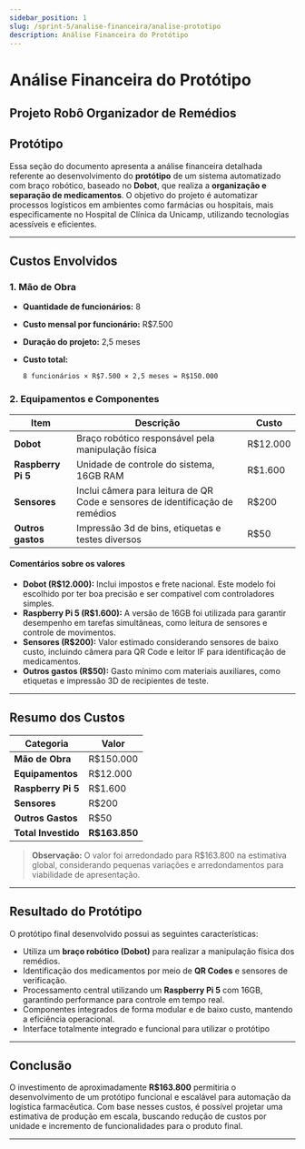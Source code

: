 ```yaml
---
sidebar_position: 1
slug: /sprint-5/analise-financeira/analise-prototipo
description: Análise Financeira do Protótipo
---
```

# Análise Financeira do Protótipo 
## Projeto Robô Organizador de Remédios

## Protótipo

Essa seção do documento apresenta a análise financeira detalhada referente ao desenvolvimento do **protótipo** de um sistema automatizado com braço robótico, baseado no **Dobot**, que realiza a **organização e separação de medicamentos**. O objetivo do projeto é automatizar processos logísticos em ambientes como farmácias ou hospitais, mais especificamente no Hospital de Clínica da Unicamp, utilizando tecnologias acessíveis e eficientes.

* * *

##  Custos Envolvidos

### 1. **Mão de Obra**

- **Quantidade de funcionários:** 8
- **Custo mensal por funcionário:** R$7.500
- **Duração do projeto:** 2,5 meses
- **Custo total:**

      8 funcionários × R$7.500 × 2,5 meses = R$150.000

### 2. **Equipamentos e Componentes**

| Item | Descrição | Custo |
| --- | --- | --- |
| **Dobot** | Braço robótico responsável pela manipulação física | R$12.000 |
| **Raspberry Pi 5** | Unidade de controle do sistema, 16GB RAM | R$1.600 |
| **Sensores** | Inclui câmera para leitura de QR Code e sensores de identificação de remédios | R$200 |
| **Outros gastos** | Impressão 3d de bins, etiquetas e testes diversos | R$50 |

#### Comentários sobre os valores

- **Dobot (R$12.000):** Inclui impostos e frete nacional. Este modelo foi escolhido por ter boa precisão e ser compatível com controladores simples.
- **Raspberry Pi 5 (R$1.600):** A versão de 16GB foi utilizada para garantir desempenho em tarefas simultâneas, como leitura de sensores e controle de movimentos.
- **Sensores (R$200):** Valor estimado considerando sensores de baixo custo, incluindo câmera para QR Code e leitor IF para identificação de medicamentos.
- **Outros gastos (R$50):** Gasto mínimo com materiais auxiliares, como etiquetas e impressão 3D de recipientes de teste.
* * *

##  Resumo dos Custos

| Categoria | Valor |
| --- | --- |
| **Mão de Obra** | R$150.000 |
| **Equipamentos** | R$12.000 |
| **Raspberry Pi 5** | R$1.600 |
| **Sensores** | R$200 |
| **Outros Gastos** | R$50 |
| **Total Investido** | **R$163.850** |

> 
>  **Observação:** O valor foi arredondado para R$163.800 na estimativa global, considerando pequenas variações e arredondamentos para viabilidade de apresentação.

* * *

## Resultado do Protótipo

O protótipo final desenvolvido possui as seguintes características:

- Utiliza um **braço robótico (Dobot)** para realizar a manipulação física dos remédios.
- Identificação dos medicamentos por meio de **QR Codes** e sensores de verificação.
- Processamento central utilizando um **Raspberry Pi 5** com 16GB, garantindo performance para controle em tempo real.
- Componentes integrados de forma modular e de baixo custo, mantendo a eficiência operacional.
- Interface totalmente integrado e funcional para utilizar o protótipo
* * *

## Conclusão

O investimento de aproximadamente **R$163.800** permitiria o desenvolvimento de um protótipo funcional e escalável para automação da logística farmacêutica. Com base nesses custos, é possível projetar uma estimativa de produção em escala, buscando redução de custos por unidade e incremento de funcionalidades para o produto final.
* * *